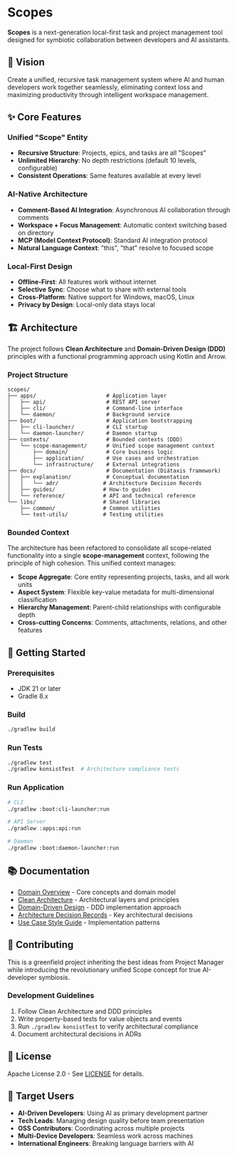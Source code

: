 # Scopes

**Scopes** is a next-generation local-first task and project management tool designed for symbiotic collaboration between developers and AI assistants.

## 🎯 Vision

Create a unified, recursive task management system where AI and human developers work together seamlessly, eliminating context loss and maximizing productivity through intelligent workspace management.

## ✨ Core Features

### Unified "Scope" Entity
- **Recursive Structure**: Projects, epics, and tasks are all "Scopes"
- **Unlimited Hierarchy**: No depth restrictions (default 10 levels, configurable)
- **Consistent Operations**: Same features available at every level

### AI-Native Architecture
- **Comment-Based AI Integration**: Asynchronous AI collaboration through comments
- **Workspace + Focus Management**: Automatic context switching based on directory
- **MCP (Model Context Protocol)**: Standard AI integration protocol
- **Natural Language Context**: "this", "that" resolve to focused scope

### Local-First Design
- **Offline-First**: All features work without internet
- **Selective Sync**: Choose what to share with external tools
- **Cross-Platform**: Native support for Windows, macOS, Linux
- **Privacy by Design**: Local-only data stays local

## 🏗️ Architecture

The project follows **Clean Architecture** and **Domain-Driven Design (DDD)** principles with a functional programming approach using Kotlin and Arrow.

### Project Structure

```
scopes/
├── apps/                      # Application layer
│   ├── api/                   # REST API server
│   ├── cli/                   # Command-line interface
│   └── daemon/                # Background service
├── boot/                      # Application bootstrapping
│   ├── cli-launcher/          # CLI startup
│   └── daemon-launcher/       # Daemon startup
├── contexts/                  # Bounded contexts (DDD)
│   └── scope-management/      # Unified scope management context
│       ├── domain/            # Core business logic
│       ├── application/       # Use cases and orchestration
│       └── infrastructure/    # External integrations
├── docs/                      # Documentation (Diátaxis framework)
│   ├── explanation/           # Conceptual documentation
│   │   └── adr/              # Architecture Decision Records
│   ├── guides/               # How-to guides
│   └── reference/            # API and technical reference
└── libs/                     # Shared libraries
    ├── common/               # Common utilities
    └── test-utils/           # Testing utilities
```

### Bounded Context

The architecture has been refactored to consolidate all scope-related functionality into a single **scope-management** context, following the principle of high cohesion. This unified context manages:

- **Scope Aggregate**: Core entity representing projects, tasks, and all work units
- **Aspect System**: Flexible key-value metadata for multi-dimensional classification
- **Hierarchy Management**: Parent-child relationships with configurable depth
- **Cross-cutting Concerns**: Comments, attachments, relations, and other features

## 🚀 Getting Started

### Prerequisites

- JDK 21 or later
- Gradle 8.x

### Build

```bash
./gradlew build
```

### Run Tests

```bash
./gradlew test
./gradlew konsistTest  # Architecture compliance tests
```

### Run Application

```bash
# CLI
./gradlew :boot:cli-launcher:run

# API Server
./gradlew :apps:api:run

# Daemon
./gradlew :boot:daemon-launcher:run
```

## 📚 Documentation

- [Domain Overview](docs/explanation/domain-overview.md) - Core concepts and domain model
- [Clean Architecture](docs/explanation/clean-architecture.md) - Architectural layers and principles
- [Domain-Driven Design](docs/explanation/domain-driven-design.md) - DDD implementation approach
- [Architecture Decision Records](docs/explanation/adr/) - Key architectural decisions
- [Use Case Style Guide](docs/guides/use-case-style-guide.md) - Implementation patterns

## 🤝 Contributing

This is a greenfield project inheriting the best ideas from Project Manager while introducing the revolutionary unified Scope concept for true AI-developer symbiosis.

### Development Guidelines

1. Follow Clean Architecture and DDD principles
2. Write property-based tests for value objects and events
3. Run `./gradlew konsistTest` to verify architectural compliance
4. Document architectural decisions in ADRs

## 📄 License

Apache License 2.0 - See [LICENSE](LICENSE) for details.

## 🌟 Target Users

- **AI-Driven Developers**: Using AI as primary development partner
- **Tech Leads**: Managing design quality before team presentation
- **OSS Contributors**: Coordinating across multiple projects
- **Multi-Device Developers**: Seamless work across machines
- **International Engineers**: Breaking language barriers with AI